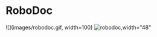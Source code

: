 # RoboDoc
![](images/robodoc.gif, width=100)
![robodoc](https://user-images.githubusercontent.com/24360630/86850512-3fee4b00-c066-11ea-99c7-fe895ec17cd3.gif),width="48"
